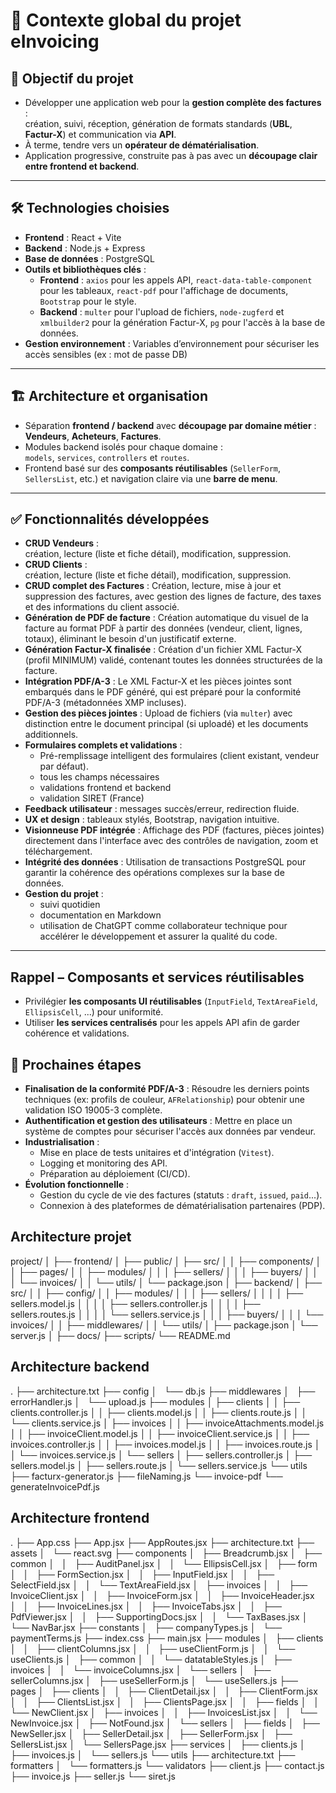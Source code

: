 # 📄 Contexte global du projet **eInvoicing**

## 🎯 Objectif du projet

- Développer une application web pour la **gestion complète des factures** :  
  création, suivi, réception, génération de formats standards (**UBL**, **Factur-X**) et communication via **API**.  
- À terme, tendre vers un **opérateur de dématérialisation**.  
- Application progressive, construite pas à pas avec un **découpage clair entre frontend et backend**.

---

## 🛠 Technologies choisies

- **Frontend** : React + Vite  
- **Backend** : Node.js + Express  
- **Base de données** : PostgreSQL  
- **Outils et bibliothèques clés** :
  - **Frontend** : `axios` pour les appels API, `react-data-table-component` pour les tableaux, `react-pdf` pour l'affichage de documents, `Bootstrap` pour le style.
  - **Backend** : `multer` pour l'upload de fichiers, `node-zugferd` et `xmlbuilder2` pour la génération Factur-X, `pg` pour l'accès à la base de données.
- **Gestion environnement** : Variables d’environnement pour sécuriser les accès sensibles (ex : mot de passe DB)  

---

## 🏗 Architecture et organisation

- Séparation **frontend / backend** avec **découpage par domaine métier** :  
  **Vendeurs**, **Acheteurs**, **Factures**.  
- Modules backend isolés pour chaque domaine :  
  `models`, `services`, `controllers` et `routes`.  
- Frontend basé sur des **composants réutilisables** (`SellerForm`, `SellersList`, etc.) et navigation claire via une **barre de menu**.

---

## ✅ Fonctionnalités développées

- **CRUD Vendeurs** :  
  création, lecture (liste et fiche détail), modification, suppression.  
- **CRUD Clients** :  
  création, lecture (liste et fiche détail), modification, suppression.    
- **CRUD complet des Factures** : Création, lecture, mise à jour et suppression des factures, avec gestion des lignes de facture, des taxes et des informations du client associé.
- **Génération de PDF de facture** : Création automatique du visuel de la facture au format PDF à partir des données (vendeur, client, lignes, totaux), éliminant le besoin d'un justificatif externe.
- **Génération Factur-X finalisée** : Création d'un fichier XML Factur-X (profil MINIMUM) validé, contenant toutes les données structurées de la facture.
- **Intégration PDF/A-3** : Le XML Factur-X et les pièces jointes sont embarqués dans le PDF généré, qui est préparé pour la conformité PDF/A-3 (métadonnées XMP incluses).
- **Gestion des pièces jointes** : Upload de fichiers (via `multer`) avec distinction entre le document principal (si uploadé) et les documents additionnels.
- **Formulaires complets et validations** :  
  - Pré-remplissage intelligent des formulaires (client existant, vendeur par défaut).
  - tous les champs nécessaires  
  - validations frontend et backend  
  - validation SIRET (France)  
- **Feedback utilisateur** : messages succès/erreur, redirection fluide.  
- **UX et design** : tableaux stylés, Bootstrap, navigation intuitive.  
- **Visionneuse PDF intégrée** : Affichage des PDF (factures, pièces jointes) directement dans l'interface avec des contrôles de navigation, zoom et téléchargement.
- **Intégrité des données** : Utilisation de transactions PostgreSQL pour garantir la cohérence des opérations complexes sur la base de données.
- **Gestion du projet** :  
  - suivi quotidien  
  - documentation en Markdown  
  - utilisation de ChatGPT comme collaborateur technique pour accélérer le développement et assurer la qualité du code.

---
## Rappel – Composants et services réutilisables

- Privilégier **les composants UI réutilisables** (`InputField`, `TextAreaField`, `EllipsisCell`, ...) pour uniformité.
- Utiliser **les services centralisés** pour les appels API afin de garder cohérence et validations.


## 📌 Prochaines étapes
- **Finalisation de la conformité PDF/A-3** : Résoudre les derniers points techniques (ex: profils de couleur, `AFRelationship`) pour obtenir une validation ISO 19005-3 complète.
- **Authentification et gestion des utilisateurs** : Mettre en place un système de comptes pour sécuriser l'accès aux données par vendeur.
- **Industrialisation** :
  - Mise en place de tests unitaires et d'intégration (`Vitest`).
  - Logging et monitoring des API.
  - Préparation au déploiement (CI/CD).
- **Évolution fonctionnelle** :
  - Gestion du cycle de vie des factures (statuts : `draft`, `issued`, `paid`...).
  - Connexion à des plateformes de dématérialisation partenaires (PDP).

## Architecture projet
project/
│
├── frontend/
│ ├── public/
│ ├── src/
│ │ ├── components/
│ │ ├── pages/
│ │ ├── modules/
│ │ │ ├── sellers/
│ │ │ ├── buyers/
│ │ │ └── invoices/
│ │ └── utils/
│ └── package.json
│
├── backend/
│ ├── src/
│ │ ├── config/
│ │ ├── modules/
│ │ │ ├── sellers/
│ │ │ │ ├── sellers.model.js
│ │ │ │ ├── sellers.controller.js
│ │ │ │ ├── sellers.routes.js
│ │ │ │ └── sellers.service.js
│ │ │ ├── buyers/
│ │ │ └── invoices/
│ │ ├── middlewares/
│ │ └── utils/
│ ├── package.json
│ └── server.js
│
├── docs/
├── scripts/
└── README.md

## Architecture backend
.
├── architecture.txt
├── config
│   └── db.js
├── middlewares
│   ├── errorHandler.js
│   └── upload.js
├── modules
│   ├── clients
│   │   ├── clients.controller.js
│   │   ├── clients.model.js
│   │   ├── clients.route.js
│   │   └── clients.service.js
│   ├── invoices
│   │   ├── invoiceAttachments.model.js
│   │   ├── invoiceClient.model.js
│   │   ├── invoiceClient.service.js
│   │   ├── invoices.controller.js
│   │   ├── invoices.model.js
│   │   ├── invoices.route.js
│   │   └── invoices.service.js
│   └── sellers
│       ├── sellers.controller.js
│       ├── sellers.model.js
│       ├── sellers.route.js
│       └── sellers.service.js
└── utils
    ├── facturx-generator.js
    ├── fileNaming.js
    └── invoice-pdf
        └── generateInvoicePdf.js

## Architecture frontend
.
├── App.css
├── App.jsx
├── AppRoutes.jsx
├── architecture.txt
├── assets
│   └── react.svg
├── components
│   ├── Breadcrumb.jsx
│   ├── common
│   │   ├── AuditPanel.jsx
│   │   └── EllipsisCell.jsx
│   ├── form
│   │   ├── FormSection.jsx
│   │   ├── InputField.jsx
│   │   ├── SelectField.jsx
│   │   └── TextAreaField.jsx
│   ├── invoices
│   │   ├── InvoiceClient.jsx
│   │   ├── InvoiceForm.jsx
│   │   ├── InvoiceHeader.jsx
│   │   ├── InvoiceLines.jsx
│   │   ├── InvoiceTabs.jsx
│   │   ├── PdfViewer.jsx
│   │   ├── SupportingDocs.jsx
│   │   └── TaxBases.jsx
│   └── NavBar.jsx
├── constants
│   ├── companyTypes.js
│   └── paymentTerms.js
├── index.css
├── main.jsx
├── modules
│   ├── clients
│   │   ├── clientColumns.jsx
│   │   ├── useClientForm.js
│   │   └── useClients.js
│   ├── common
│   │   └── datatableStyles.js
│   ├── invoices
│   │   └── invoiceColumns.jsx
│   └── sellers
│       ├── sellerColumns.jsx
│       ├── useSellerForm.js
│       └── useSellers.js
├── pages
│   ├── clients
│   │   ├── ClientDetail.jsx
│   │   ├── ClientForm.jsx
│   │   ├── ClientsList.jsx
│   │   ├── ClientsPage.jsx
│   │   ├── fields
│   │   └── NewClient.jsx
│   ├── invoices
│   │   ├── InvoicesList.jsx
│   │   └── NewInvoice.jsx
│   ├── NotFound.jsx
│   └── sellers
│       ├── fields
│       ├── NewSeller.jsx
│       ├── SellerDetail.jsx
│       ├── SellerForm.jsx
│       ├── SellersList.jsx
│       └── SellersPage.jsx
├── services
│   ├── clients.js
│   ├── invoices.js
│   └── sellers.js
└── utils
    ├── architecture.txt
    ├── formatters
    │   └── formatters.js
    └── validators
        ├── client.js
        ├── contact.js
        ├── invoice.js
        ├── seller.js
        └── siret.js
